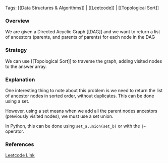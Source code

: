 
Tags: [[Data Structures & Algorithms]] | [[Leetcode]] | [[Topological Sort]]


### Overview
We are given a Directed Acyclic Graph [[DAG]] and we want to return a list of ancestors (parents, and parents of parents) for each node in the DAG

### Strategy
We can use [[Topological Sort]] to traverse the graph, adding visited nodes to the answer array.

### Explanation
One interesting thing to note about this problem is we need to return the list of ancestor nodes in sorted order, without duplicates. This can be done using a set. 

However, using a set means when we add all the parent nodes ancestors (previously visited nodes), we must use a set union.

In Python, this can be done using `set_a.union(set_b)` or with the `|=` operator.


### References
[Leetcode Link](https://leetcode.com/problems/all-ancestors-of-a-node-in-a-directed-acyclic-graph/description/?envType=daily-question&envId=2024-06-29)

